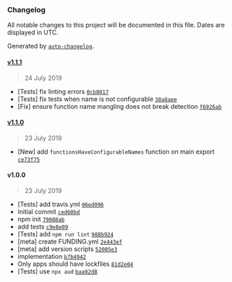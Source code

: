 ### Changelog

All notable changes to this project will be documented in this file. Dates are displayed in UTC.

Generated by [`auto-changelog`](https://github.com/CookPete/auto-changelog).

#### [v1.1.1](https://github.com/ljharb/functions-have-names/compare/v1.1.0...v1.1.1)

> 24 July 2019

- [Tests] fix linting errors [`0cb8017`](https://github.com/ljharb/functions-have-names/commit/0cb8017203ae37d1e019bb1c99120f3f56a266a5)
- [Tests] fix tests when name is not configurable [`38a8aee`](https://github.com/ljharb/functions-have-names/commit/38a8aeee0403bd7aa7f35da76dc433cbcdd3f85a)
- [Fix] ensure function name mangling does not break detection [`f6926ab`](https://github.com/ljharb/functions-have-names/commit/f6926abaaebc81366f73cf0c3f874ad7e4ba16d2)

#### [v1.1.0](https://github.com/ljharb/functions-have-names/compare/v1.0.0...v1.1.0)

> 23 July 2019

- [New] add `functionsHaveConfigurableNames` function on main export [`ce73f75`](https://github.com/ljharb/functions-have-names/commit/ce73f75891640a462326df7266d90b09519a5fca)

#### v1.0.0

> 23 July 2019

- [Tests] add travis.yml [`06ed096`](https://github.com/ljharb/functions-have-names/commit/06ed09681a3dc067094562e8d21a31400a782add)
- Initial commit [`ced60bd`](https://github.com/ljharb/functions-have-names/commit/ced60bd089539eb228c68fc2ad7c7bc04b959b02)
- npm init [`79088ab`](https://github.com/ljharb/functions-have-names/commit/79088ab607e7e91a402e198ab6d1837a317c6fa9)
- add tests [`c9e8e09`](https://github.com/ljharb/functions-have-names/commit/c9e8e09c5153797c97c324cca4b837540eddeff8)
- [Tests] add `npm run lint` [`988b924`](https://github.com/ljharb/functions-have-names/commit/988b924a8a49ea5c0f30d5aa2b2ea9add0b39474)
- [meta] create FUNDING.yml [`2e443ef`](https://github.com/ljharb/functions-have-names/commit/2e443ef67748214d05898b3da76f908a7e2d7488)
- [meta] add version scripts [`52005e3`](https://github.com/ljharb/functions-have-names/commit/52005e3794fd0799db5963a5359846798cb95c14)
- implementation [`b7b4942`](https://github.com/ljharb/functions-have-names/commit/b7b49421ef69fb5e042194a650cb4f71bb4996e4)
- Only apps should have lockfiles [`81d2e04`](https://github.com/ljharb/functions-have-names/commit/81d2e04e7a43cbff2e46e72781bb0693dbb67800)
- [Tests] use `npx aud` [`baa92d8`](https://github.com/ljharb/functions-have-names/commit/baa92d8aba331fe8821663bc14baf2e11685474a)
